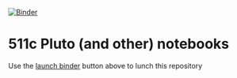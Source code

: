 [![Binder](https://mybinder.org/badge_logo.svg)](https://mybinder.org/v2/gh/acarril/511c_notebooks/master)

# 511c Pluto (and other) notebooks

Use the [launch binder](https://mybinder.org/v2/gh/acarril/511c_notebooks/master) button above to lunch this repository
